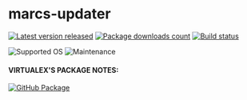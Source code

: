 # marcs-updater

[![Latest version released](https://img.shields.io/chocolatey/v/marcs-updater.svg)](https://chocolatey.org/packages/marcs-updater)
[![Package downloads count](https://img.shields.io/chocolatey/dt/marcs-updater.svg)](https://chocolatey.org/packages/marcs-updater)
[![Build status](https://img.shields.io/appveyor/ci/virtualex-itv/choco-marcs-updater/master.svg?logo=appveyor)](https://ci.appveyor.com/project/virtualex-itv/choco-marcs-updater)

![Supported OS](https://img.shields.io/badge/os-windows-blue.svg)
![Maintenance](https://img.shields.io/maintenance/yes/2020.svg)

#### VIRTUALEX'S PACKAGE NOTES:

[![GitHub Package](https://img.shields.io/badge/github-package-brightgreen.svg?logo=github)](https://github.com/virtualex-itv/choco-marcs-updater)
